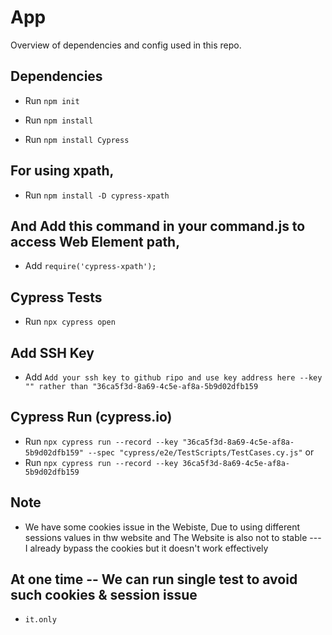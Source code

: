 # App

Overview of dependencies and config used in this repo.

## Dependencies

- Run `npm init`

- Run `npm install`

- Run `npm install Cypress`

## For using xpath,

- Run `npm install -D cypress-xpath`

## And Add this command in your command.js to access Web Element path,

- Add `require('cypress-xpath');`


## Cypress Tests

- Run `npx cypress open`

## Add SSH Key 
- Add `Add your ssh key to github ripo and use key address here --key "" rather than "36ca5f3d-8a69-4c5e-af8a-5b9d02dfb159`

## Cypress Run (cypress.io)
- Run `npx cypress run --record --key "36ca5f3d-8a69-4c5e-af8a-5b9d02dfb159" --spec "cypress/e2e/TestScripts/TestCases.cy.js"` or
- Run `npx cypress run --record --key 36ca5f3d-8a69-4c5e-af8a-5b9d02dfb159`

## Note
- We have some cookies issue in the Webiste, Due to using different sessions values in thw website and The Website is also not to stable --- I already bypass the cookies but it doesn't work effectively

## At one time -- We can run single test to avoid such cookies & session issue
- `it.only`
